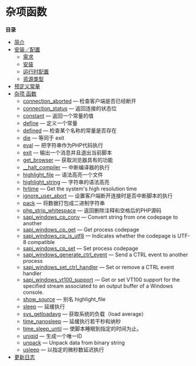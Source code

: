 杂项函数
========

**目录**

-   [简介](/intro/misc.html)
-   [安装／配置](/misc/setup.html)
    -   [需求](/misc/setup.html#需求)
    -   [安装](/misc/setup.html#安装)
    -   [运行时配置](/misc/setup.html#运行时配置)
    -   [资源类型](/misc/setup.html#资源类型)
-   [预定义常量](/misc/constants.html)
-   [杂项 函数](/ref/misc.html)
    -   [connection\_aborted](/ref/misc.html#connection_aborted) —
        检查客户端是否已经断开
    -   [connection\_status](/ref/misc.html#connection_status) —
        返回连接的状态位
    -   [constant](/ref/misc.html#constant) — 返回一个常量的值
    -   [define](/ref/misc.html#define) — 定义一个常量
    -   [defined](/ref/misc.html#defined) — 检查某个名称的常量是否存在
    -   [die](/ref/misc.html#die) — 等同于 exit
    -   [eval](/ref/misc.html#eval) — 把字符串作为PHP代码执行
    -   [exit](/ref/misc.html#exit) — 输出一个消息并且退出当前脚本
    -   [get\_browser](/ref/misc.html#get_browser) —
        获取浏览器具有的功能
    -   [\_\_halt\_compiler](/ref/misc.html#__halt_compiler) —
        中断编译器的执行
    -   [highlight\_file](/ref/misc.html#highlight_file) —
        语法高亮一个文件
    -   [highlight\_string](/ref/misc.html#highlight_string) —
        字符串的语法高亮
    -   [hrtime](/ref/misc.html#hrtime) — Get the system's high
        resolution time
    -   [ignore\_user\_abort](/ref/misc.html#ignore_user_abort) —
        设置客户端断开连接时是否中断脚本的执行
    -   [pack](/ref/misc.html#pack) — 将数据打包成二进制字符串
    -   [php\_strip\_whitespace](/ref/misc.html#php_strip_whitespace) —
        返回删除注释和空格后的PHP源码
    -   [sapi\_windows\_cp\_conv](/ref/misc.html#sapi_windows_cp_conv) —
        Convert string from one codepage to another
    -   [sapi\_windows\_cp\_get](/ref/misc.html#sapi_windows_cp_get) —
        Get process codepage
    -   [sapi\_windows\_cp\_is\_utf8](/ref/misc.html#sapi_windows_cp_is_utf8)
        — Indicates whether the codepage is UTF-8 compatible
    -   [sapi\_windows\_cp\_set](/ref/misc.html#sapi_windows_cp_set) —
        Set process codepage
    -   [sapi\_windows\_generate\_ctrl\_event](/ref/misc.html#sapi_windows_generate_ctrl_event)
        — Send a CTRL event to another process
    -   [sapi\_windows\_set\_ctrl\_handler](/ref/misc.html#sapi_windows_set_ctrl_handler)
        — Set or remove a CTRL event handler
    -   [sapi\_windows\_vt100\_support](/ref/misc.html#sapi_windows_vt100_support)
        — Get or set VT100 support for the specified stream associated
        to an output buffer of a Windows console.
    -   [show\_source](/ref/misc.html#show_source) — 别名
        highlight\_file
    -   [sleep](/ref/misc.html#sleep) — 延缓执行
    -   [sys\_getloadavg](/ref/misc.html#sys_getloadavg) —
        获取系统的负载（load average）
    -   [time\_nanosleep](/ref/misc.html#time_nanosleep) —
        延缓执行若干秒和纳秒
    -   [time\_sleep\_until](/ref/misc.html#time_sleep_until) —
        使脚本睡眠到指定的时间为止。
    -   [uniqid](/ref/misc.html#uniqid) — 生成一个唯一ID
    -   [unpack](/ref/misc.html#unpack) — Unpack data from binary string
    -   [usleep](/ref/misc.html#usleep) — 以指定的微秒数延迟执行
-   [更新日志](/changelog/misc.html)
